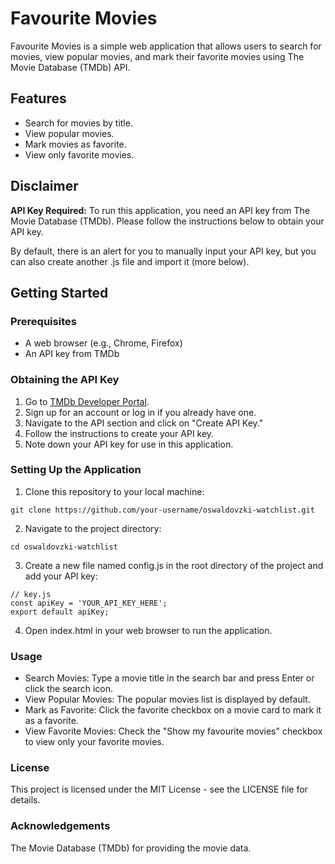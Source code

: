 # Favourite Movies

Favourite Movies is a simple web application that allows users to search for movies, view popular movies, and mark their favorite movies using The Movie Database (TMDb) API.

## Features

- Search for movies by title.
- View popular movies.
- Mark movies as favorite.
- View only favorite movies.

## Disclaimer

**API Key Required:** To run this application, you need an API key from The Movie Database (TMDb). Please follow the instructions below to obtain your API key.

By default, there is an alert for you to manually input your API key, but you can also create another .js file and import it (more below).

## Getting Started

### Prerequisites

- A web browser (e.g., Chrome, Firefox)
- An API key from TMDb

### Obtaining the API Key

1. Go to [TMDb Developer Portal](https://developer.themoviedb.org/docs/getting-started).
2. Sign up for an account or log in if you already have one.
3. Navigate to the API section and click on "Create API Key."
4. Follow the instructions to create your API key.
5. Note down your API key for use in this application.

### Setting Up the Application

1. Clone this repository to your local machine:

```
git clone https://github.com/your-username/oswaldovzki-watchlist.git
```

2. Navigate to the project directory:

```
cd oswaldovzki-watchlist
```

3. Create a new file named config.js in the root directory of the project and add your API key:

```
// key.js
const apiKey = 'YOUR_API_KEY_HERE';
export default apiKey;
```

4. Open index.html in your web browser to run the application.

### Usage
- Search Movies: Type a movie title in the search bar and press Enter or click the search icon.
- View Popular Movies: The popular movies list is displayed by default.
- Mark as Favorite: Click the favorite checkbox on a movie card to mark it as a favorite.
- View Favorite Movies: Check the "Show my favourite movies" checkbox to view only your favorite movies.

### License
This project is licensed under the MIT License - see the LICENSE file for details.

### Acknowledgements
The Movie Database (TMDb) for providing the movie data.
